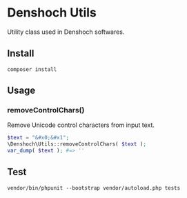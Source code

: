 Denshoch Utils
===============

Utility class used in Denshoch softwares.

Install
--------

```
composer install
```

Usage
-------

### removeControlChars()

Remove Unicode control characters from input text.

```php
$text = "&#x0;&#x1";
\Denshoch\Utils::removeControlChars( $text );
var_dump( $text ); #=> ''
```


Test
-----

```
vendor/bin/phpunit --bootstrap vendor/autoload.php tests
```